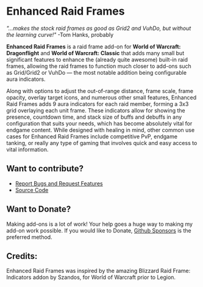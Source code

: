 # Enhanced Raid Frames

_"...makes the stock raid frames as good as Grid2 and VuhDo, but without the learning curve!"_ -Tom Hanks, probably

**Enhanced Raid Frames** is a raid frame add-on for **World of Warcraft: Dragonflight** and **World of Warcraft: Classic** that adds many small but significant features to enhance the (already quite awesome) built-in raid frames, allowing the raid frames to function much closer to add-ons such as Grid/Grid2 or VuhDo — the most notable addition being configurable aura indicators. 

Along with options to adjust the out-of-range distance, frame scale, frame opacity, overlay target icons, and numerous other small features, Enhanced Raid Frames adds 9 aura indicators for each raid member, forming a 3x3 grid overlaying each unit frame. These indicators allow for showing the presence, countdown time, and stack size of buffs and debuffs in any configuration that suits your needs, which has become absolutely vital for endgame content. While designed with healing in mind, other common use cases for Enhanced Raid Frames include competitive PvP, endgame tanking, or really any type of gaming that involves quick and easy access to vital information.

## Want to contribute?
* [Report Bugs and Request Features](https://github.com/brittyazel/RaidFrameIndicators/issues)
* [Source Code](https://github.com/brittyazel/RaidFrameIndicators)


## Want to Donate?
Making add-ons is a lot of work! Your help goes a huge way to making my add-on work possible. If you would like to Donate, [Github Sponsors](https://github.com/sponsors/brittyazel) is the preferred method.


## Credits:
Enhanced Raid Frames was inspired by the amazing Blizzard Raid Frame: Indicators addon by Szandos, for World of Warcraft prior to Legion.